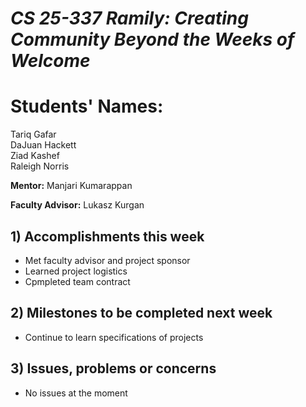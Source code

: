 # *CS 25-337 Ramily: Creating Community Beyond the Weeks of Welcome*

# **Students' Names:**
Tariq Gafar<br />
DaJuan Hackett<br />
Ziad Kashef<br />
Raleigh Norris

**Mentor:**
Manjari Kumarappan

**Faculty Advisor:**
Lukasz Kurgan

## 1) Accomplishments this week ##
   - Met faculty advisor and project sponsor
   - Learned project logistics
   - Cpmpleted team contract

## 2) Milestones to be completed next week ##
   - Continue to learn specifications of projects

## 3) Issues, problems or concerns ##
   - No issues at the moment